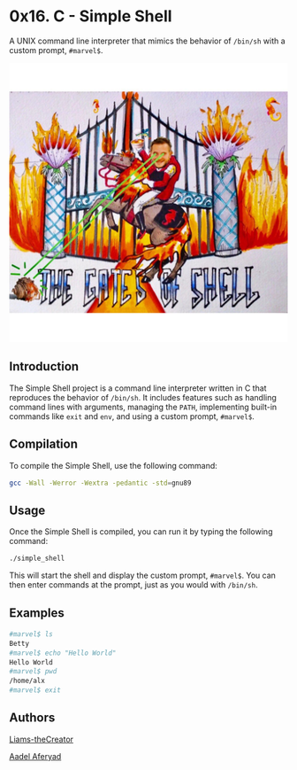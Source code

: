 # 0x16. C - Simple Shell

A UNIX command line interpreter that mimics the behavior of `/bin/sh` with a custom prompt, `#marvel$`.

![App Screenshot](https://github.com/AadelAferyad/simple_shell/blob/main/shell.jpg)

## Introduction

The Simple Shell project is a command line interpreter written in C that reproduces the behavior of `/bin/sh`. It includes features such as handling command lines with arguments, managing the `PATH`, implementing built-in commands like `exit` and `env`, and using a custom prompt, `#marvel$`.

## Compilation

To compile the Simple Shell, use the following command:

```bash
gcc -Wall -Werror -Wextra -pedantic -std=gnu89
```

## Usage

Once the Simple Shell is compiled,
you can run it by typing the following command:

```bash
./simple_shell
```

This will start the shell and display the custom prompt, `#marvel$`. You can then enter commands at the prompt, just as you would with `/bin/sh`.

## Examples

```bash
#marvel$ ls
Betty
#marvel$ echo "Hello World"
Hello World
#marvel$ pwd
/home/alx
#marvel$ exit
```

## Authors

[Liams-theCreator](https://github.com/Liams-theCreator)

[Aadel Aferyad](https://github.com/AadelAferyad)
